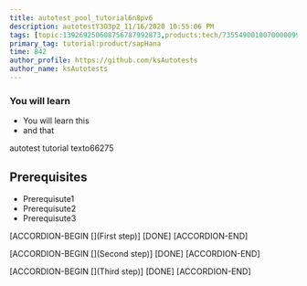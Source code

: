 ```yaml
---
title: autotest_pool_tutorial6n8pv6
description: autotestY3O3p2_11/16/2020 10:55:06 PM
tags: [topic:139269250608756787992873,products:tech/73554900100700000996,tutorial:experience/advanced]
primary_tag: tutorial:product/sapHana
time: 842
author_profile: https://github.com/ksAutotests
author_name: ksAutotests
---
```

### You will learn
- You will learn this
- and that

autotest tutorial texto66275

## Prerequisites
- Prerequisute1
- Prerequisute2
- Prerequisute3

[ACCORDION-BEGIN [](First step)]
[DONE]
[ACCORDION-END]

[ACCORDION-BEGIN [](Second step)]
[DONE]
[ACCORDION-END]

[ACCORDION-BEGIN [](Third step)]
[DONE]
[ACCORDION-END]

